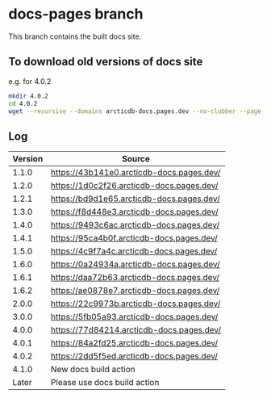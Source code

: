 # docs-pages branch

This branch contains the built docs site.

## To download old versions of docs site

e.g. for 4.0.2

```bash
mkdir 4.0.2
cd 4.0.2
wget --recursive --domains arcticdb-docs.pages.dev --no-clobber --page-requisites --no-parent --no-host-directories https://2dd5f5ed.arcticdb-docs.pages.dev/`
```

## Log

Version | Source
------- | ------
1.1.0   | https://43b141e0.arcticdb-docs.pages.dev/
1.2.0   | https://1d0c2f26.arcticdb-docs.pages.dev/
1.2.1   | https://bd9d1e65.arcticdb-docs.pages.dev/
1.3.0   | https://f8d448e3.arcticdb-docs.pages.dev/
1.4.0   | https://9493c6ac.arcticdb-docs.pages.dev/
1.4.1   | https://95ca4b0f.arcticdb-docs.pages.dev/
1.5.0   | https://4c9f7a4c.arcticdb-docs.pages.dev/
1.6.0   | https://0a24934a.arcticdb-docs.pages.dev/
1.6.1   | https://daa72b63.arcticdb-docs.pages.dev/
1.6.2   | https://ae0878e7.arcticdb-docs.pages.dev/
2.0.0   | https://22c9973b.arcticdb-docs.pages.dev/
3.0.0   | https://5fb05a93.arcticdb-docs.pages.dev/
4.0.0   | https://77d84214.arcticdb-docs.pages.dev/
4.0.1   | https://84a2fd25.arcticdb-docs.pages.dev/
4.0.2   | https://2dd5f5ed.arcticdb-docs.pages.dev/
4.1.0   | New docs build action
Later   | Please use docs build action
